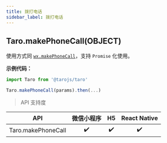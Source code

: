 ```yaml
---
title: 拨打电话
sidebar_label: 拨打电话
---
```


## Taro.makePhoneCall(OBJECT)

使用方式同 [`wx.makePhoneCall`](https://developers.weixin.qq.com/miniprogram/dev/api/wx.makePhoneCall.html)，支持 `Promise` 化使用。

**示例代码：**

```jsx
import Taro from '@tarojs/taro'

Taro.makePhoneCall(params).then(...)
```

> API 支持度

| API | 微信小程序 | H5 | React Native |
| :-: | :-: | :-: | :-: |
| Taro.makePhoneCall | ✔️ | ✔️ | ✔️ |
